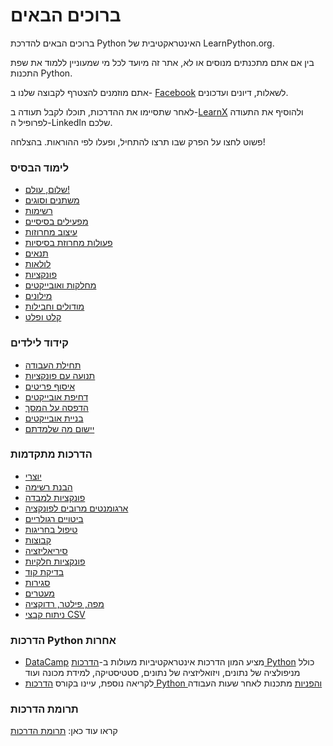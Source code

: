 # ברוכים הבאים

ברוכים הבאים להדרכת Python האינטראקטיבית של LearnPython.org.

בין אם אתם מתכנתים מנוסים או לא, אתר זה מיועד לכל מי שמעוניין ללמוד את שפת התכנות Python.<br>

אתם מוזמנים להצטרף לקבוצה שלנו ב- <a href="http://www.facebook.com/groups/180708015327157/">Facebook</a> לשאלות, דיונים ועדכונים.

לאחר שתסיימו את ההדרכות, תוכלו לקבל תעודה ב-[LearnX](https://www.learnx.org) ולהוסיף את התעודה לפרופיל ה-LinkedIn שלכם.

פשוט לחצו על הפרק שבו תרצו להתחיל, ופעלו לפי ההוראות. בהצלחה!<br>

### לימוד הבסיס

- [שלום, עולם!](Hello,%20World!)
- [משתנים וסוגים](Variables%20and%20Types)
- [רשימות](Lists)
- [מפעילים בסיסיים](Basic%20Operators)
- [עיצוב מחרוזות](String%20Formatting)
- [פעולות מחרוזת בסיסיות](Basic%20String%20Operations)
- [תנאים](Conditions)
- [לולאות](Loops)
- [פונקציות](Functions)
- [מחלקות ואובייקטים](Classes%20and%20Objects)
- [מילונים](Dictionaries)
- [מודולים וחבילות](Modules%20and%20Packages)
- [קלט ופלט](Input%20and%20Output)

### קידוד לילדים
- [תחילת העבודה](https://codingforkids.io/play/python/intro-level1)
- [תנועה עם פונקציות](https://codingforkids.io/play/python/intro-level2)
- [איסוף פריטים](https://codingforkids.io/play/python/intro-level3)
- [דחיפת אובייקטים](https://codingforkids.io/play/python/intro-level4)
- [הדפסה על המסך](https://codingforkids.io/play/python/intro-level5)
- [בניית אובייקטים](https://codingforkids.io/play/python/intro-level6)
- [יישום מה שלמדתם](https://codingforkids.io/play/python/intro-level7)

### הדרכות מתקדמות

- [יוצרי](Generators)
- [הבנת רשימה](List%20Comprehensions)
- [פונקציות למבדה](Lambda%20functions)
- [ארגומנטים מרובים לפונקציה](Multiple%20Function%20Arguments)
- [ביטויים רגולריים](Regular%20Expressions)
- [טיפול בחריגות](Exception%20Handling)
- [קבוצות](Sets)
- [סיריאליזציה](Serialization)
- [פונקציות חלקיות](Partial%20functions)
- [בדיקת קוד](Code%20Introspection)
- [סגירות](Closures)
- [מעטרים](Decorators)
- [מפה, פילטר, רדוקציה](Map,%20Filter,%20Reduce)
- [ניתוח קבצי CSV](Parsing%20CSV%20Files)

### הדרכות Python אחרות

- [DataCamp](https://datacamp.pxf.io/c/67577/1012793/13294?sharedId=learnpython.org) מציע המון הדרכות אינטראקטיביות מעולות ב-[הדרכות Python](https://datacamp.pxf.io/c/67577/1012793/13294?sharedId=learnpython.org) כולל מניפולציה של נתונים, ויזואליזציה של נתונים, סטטיסטיקה, למידת מכונה ועוד
- לקריאה נוספת, עיינו בקורס [הדרכות Python והפניות](http://www.afterhoursprogramming.com/index.php?article=181) מתכנות לאחר שעות העבודה

### תרומת הדרכות

קראו עוד כאן: [תרומת הדרכות](Contributing%20Tutorials)
